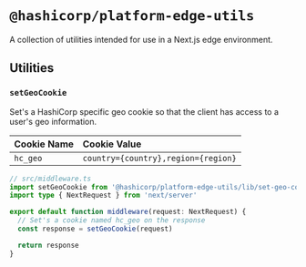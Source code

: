 # `@hashicorp/platform-edge-utils`

A collection of utilities intended for use in a Next.js edge environment.

## Utilities

### `setGeoCookie`

Set's a HashiCorp specific geo cookie so that the client has access to a user's geo information.

| Cookie Name | Cookie Value                        |
| :---------- | :---------------------------------- |
| `hc_geo`    | `country={country},region={region}` |

```ts
// src/middleware.ts
import setGeoCookie from '@hashicorp/platform-edge-utils/lib/set-geo-cookie'
import type { NextRequest } from 'next/server'

export default function middleware(request: NextRequest) {
  // Set's a cookie named hc_geo on the response
  const response = setGeoCookie(request)

  return response
}
```
